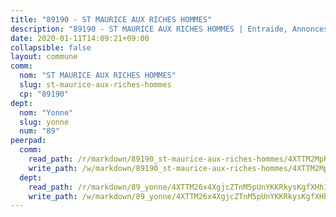 ```yaml
---
title: "89190 - ST MAURICE AUX RICHES HOMMES"
description: "89190 - ST MAURICE AUX RICHES HOMMES | Entraide, Annonces, Initiatives"
date: 2020-01-11T14:09:21+09:00
collapsible: false
layout: commune
comm:
  nom: "ST MAURICE AUX RICHES HOMMES"
  slug: st-maurice-aux-riches-hommes
  cp: "89190"
dept:
  nom: "Yonne"
  slug: yonne
  num: "89"
peerpad:
  comm:
    read_path: /r/markdown/89190_st-maurice-aux-riches-hommes/4XTTM2MpRmtMQmFLzJD89CFLhnC4AJapy3SapgLvRXBFyckZZ
    write_path: /w/markdown/89190_st-maurice-aux-riches-hommes/4XTTM2MpRmtMQmFLzJD89CFLhnC4AJapy3SapgLvRXBFyckZZ-K3TgU8BW4GUMyaR2gnanaLFQVuG9onmfHwWPC2Kgwiyb8ax29omK8PhC3qXCE14y8RmX2ohAA3pWv5SAHzsXRPoP4jF8ojPbZtYRwCNNM83pixiPoQim6ESMYrRQto4Kswoz7nt3
  dept:
    read_path: /r/markdown/89_yonne/4XTTM26x4XgjcZTnM5pUnYKKRkysKgfXHh1wiigoPHqn9LDKB
    write_path: /w/markdown/89_yonne/4XTTM26x4XgjcZTnM5pUnYKKRkysKgfXHh1wiigoPHqn9LDKB-K3TgU4xaMVqzoRnPJNyddApuMoWvJyHL35bzooauYvdhG3MLg3ikjpoueq9BDtqVP4hJBQxpPxix2gohzXyST9tZPnEkyXpDMdHiAFpx7EU6e8WgvFk7NPsBQepM8o13bG9dyqq7
---
```


